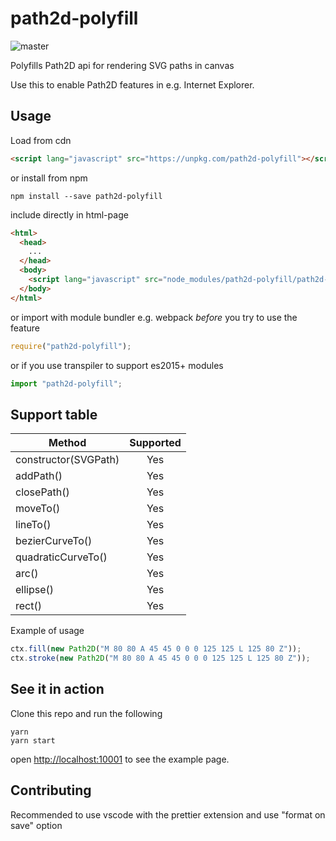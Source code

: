 # path2d-polyfill

![master](https://github.com/nilzona/path2d-polyfill/workflows/Build,%20Test%20and%20maybe%20Publish/badge.svg)

Polyfills Path2D api for rendering SVG paths in canvas

Use this to enable Path2D features in e.g. Internet Explorer.

## Usage

Load from cdn

```html
<script lang="javascript" src="https://unpkg.com/path2d-polyfill"></script>
```

or install from npm

```shell
npm install --save path2d-polyfill
```

include directly in html-page

```html
<html>
  <head>
    ...
  </head>
  <body>
    <script lang="javascript" src="node_modules/path2d-polyfill/path2d-polyfill.js"></script>
  </body>
</html>
```

or import with module bundler e.g. webpack _before_ you try to use the feature

```javascript
require("path2d-polyfill");
```

or if you use transpiler to support es2015+ modules

```javascript
import "path2d-polyfill";
```

## Support table

| Method               | Supported |
| -------------------- | :-------: |
| constructor(SVGPath) |    Yes    |
| addPath()            |    Yes    |
| closePath()          |    Yes    |
| moveTo()             |    Yes    |
| lineTo()             |    Yes    |
| bezierCurveTo()      |    Yes    |
| quadraticCurveTo()   |    Yes    |
| arc()                |    Yes    |
| ellipse()            |    Yes    |
| rect()               |    Yes    |

Example of usage

```javascript
ctx.fill(new Path2D("M 80 80 A 45 45 0 0 0 125 125 L 125 80 Z"));
ctx.stroke(new Path2D("M 80 80 A 45 45 0 0 0 125 125 L 125 80 Z"));
```

## See it in action

Clone this repo and run the following

```shell
yarn
yarn start
```

open <http://localhost:10001> to see the example page.

## Contributing

Recommended to use vscode with the prettier extension and use "format on save" option
